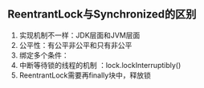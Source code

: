 ## ReentrantLock与Synchronized的区别

1. 实现机制不一样：JDK层面和JVM层面
2. 公平性：有公平非公平和只有非公平
3. 绑定多个条件：
4. 中断等待锁的线程的机制 ：lock.lockInterruptibly() 
5. ReentrantLock需要再finally块中，释放锁